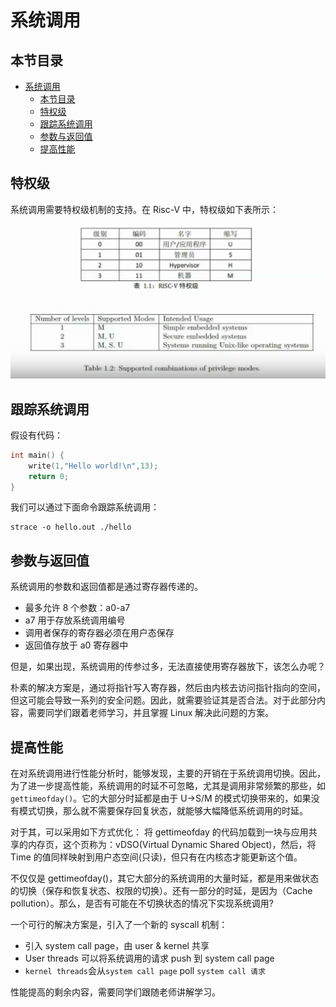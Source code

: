 # 系统调用

## 本节目录

- [系统调用](#系统调用)
  - [本节目录](#本节目录)
  - [特权级](#特权级)
  - [跟踪系统调用](#跟踪系统调用)
  - [参数与返回值](#参数与返回值)
  - [提高性能](#提高性能)

## 特权级

系统调用需要特权级机制的支持。在 Risc-V 中，特权级如下表所示：
![](./resource/特权级.png)

## 跟踪系统调用

假设有代码：

```c
int main() {
    write(1,"Hello world!\n",13);
    return 0;
}
```

我们可以通过下面命令跟踪系统调用：

```shell
strace -o hello.out ./hello
```

## 参数与返回值

系统调用的参数和返回值都是通过寄存器传递的。

- 最多允许 8 个参数：a0-a7
- a7 用于存放系统调用编号
- 调用者保存的寄存器必须在用户态保存
- 返回值存放于 a0 寄存器中

但是，如果出现，系统调用的传参过多，无法直接使用寄存器放下，该怎么办呢？

朴素的解决方案是，通过将指针写入寄存器，然后由内核去访问指针指向的空间，但这可能会导致一系列的安全问题。因此，就需要验证其是否合法。对于此部分内容，需要同学们跟着老师学习，并且掌握 Linux 解决此问题的方案。

## 提高性能

在对系统调用进行性能分析时，能够发现，主要的开销在于系统调用切换。因此，为了进一步提高性能，系统调用的时延不可忽略，尤其是调用非常频繁的那些，如 `gettimeofday()`。它的大部分时延都是由于 U->S/M 的模式切换带来的，如果没有模式切换，那么就不需要保存回复状态，就能够大幅降低系统调用的时延。

对于其，可以采用如下方式优化：
将 gettimeofday 的代码加载到一块与应用共享的内存页，这个页称为：vDSO(Virtual Dynamic Shared Object)，然后，将 Time 的值同样映射到用户态空间(只读)，但只有在内核态才能更新这个值。

不仅仅是 gettimeofday()，其它大部分的系统调用的大量时延，都是用来做状态的切换（保存和恢复状态、权限的切换）。还有一部分的时延，是因为（Cache pollution）。那么，是否有可能在不切换状态的情况下实现系统调用?

一个可行的解决方案是，引入了一个新的 syscall 机制：

- 引入 system call page，由 user & kernel 共享
- User threads 可以将系统调用的请求 push 到 system call page
- `kernel threads`会从`system call page` poll `system call 请求`

性能提高的剩余内容，需要同学们跟随老师讲解学习。
